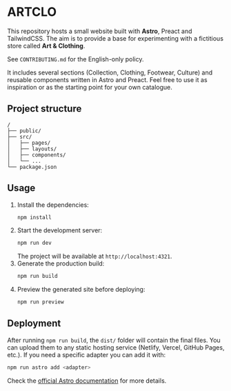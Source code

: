 # ARTCLO

This repository hosts a small website built with **Astro**, Preact and TailwindCSS. The aim is to provide a base for experimenting with a fictitious store called **Art & Clothing**.

See `CONTRIBUTING.md` for the English-only policy.

It includes several sections (Collection, Clothing, Footwear, Culture) and reusable components written in Astro and Preact. Feel free to use it as inspiration or as the starting point for your own catalogue.

## Project structure

```text
/
├── public/
├── src/
│   ├── pages/
│   ├── layouts/
│   ├── components/
│   └── ...
└── package.json
```

## Usage

1. Install the dependencies:
   ```bash
   npm install
   ```
2. Start the development server:
   ```bash
   npm run dev
   ```
   The project will be available at `http://localhost:4321`.
3. Generate the production build:
   ```bash
   npm run build
   ```
4. Preview the generated site before deploying:
   ```bash
   npm run preview
   ```

## Deployment

After running `npm run build`, the `dist/` folder will contain the final files. You can upload them to any static hosting service (Netlify, Vercel, GitHub Pages, etc.). If you need a specific adapter you can add it with:

```bash
npm run astro add <adapter>
```

Check the [official Astro documentation](https://docs.astro.build) for more details.

